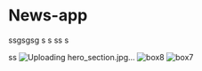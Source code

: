 # News-app


ssgsgsg 
s
s
ss
s

ss
![Uploading hero_section.jpg…]()
![box8](https://github.com/yashank123/News-app/assets/103108441/90ff3000-4d79-46c5-97de-7184e4e8c872)
![box7](https://github.com/yashank123/News-app/assets/103108441/e0cd3082-8676-47c9-a114-66961e55a680)
